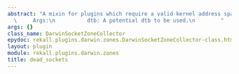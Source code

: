 ```yaml
---
abstract: "A mixin for plugins which require a valid kernel address space.\n\n   \
  \     Args:\n          dtb: A potential dtb to be used.\n        "
args: {}
class_name: DarwinSocketZoneCollector
epydoc: rekall.plugins.darwin.zones.DarwinSocketZoneCollector-class.html
layout: plugin
module: rekall.plugins.darwin.zones
title: dead_sockets
---
```

